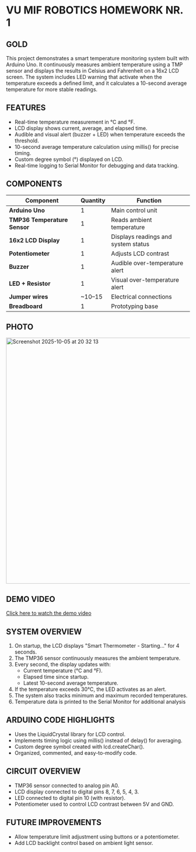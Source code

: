# VU MIF ROBOTICS HOMEWORK NR. 1

## GOLD
This project demonstrates a smart temperature monitoring system built with Arduino Uno.
It continuously measures ambient temperature using a TMP sensor and displays the results in Celsius and Fahrenheit on a 16x2 LCD screen.
The system includes LED warning that activate when the temperature exceeds a defined limit, and it calculates a 10-second average temperature for more stable readings.

## FEATURES 
- Real-time temperature measurement in °C and °F.
- LCD display shows current, average, and elapsed time.
- Audible and visual alert (buzzer + LED) when temperature exceeds the threshold.
- 10-second average temperature calculation using millis() for precise timing.
- Custom degree symbol (°) displayed on LCD.
- Real-time logging to Serial Monitor for debugging and data tracking.

## COMPONENTS

| Component | Quantity | Function |
|------------|-----------|-----------|
| **Arduino Uno** | 1 | Main control unit |
| **TMP36 Temperature Sensor** | 1 | Reads ambient temperature |
| **16x2 LCD Display** | 1 | Displays readings and system status |
| **Potentiometer** | 1 | Adjusts LCD contrast |
| **Buzzer** | 1 | Audible over-temperature alert |
| **LED + Resistor** | 1 | Visual over-temperature alert |
| **Jumper wires** | ~10–15 | Electrical connections |
| **Breadboard** | 1 | Prototyping base |

## PHOTO
<img width="762" height="672" alt="Screenshot 2025-10-05 at 20 32 13" src="https://github.com/user-attachments/assets/ac97a7d8-017f-45dd-9464-7ed1e0c63745" />


## DEMO VIDEO

[Click here to watch the demo video](..)



## SYSTEM OVERVIEW
1. On startup, the LCD displays "Smart Thermometer - Starting..." for 4 seconds.
2. The TMP36 sensor continuously measures the ambient temperature.
3. Every second, the display updates with:
      - Current temperature (°C and °F).
      - Elapsed time since startup.
      - Latest 10-second average temperature.
4. If the temperature exceeds 30°C, the LED activates as an alert.
5. The system also tracks minimum and maximum recorded temperatures.
6. Temperature data is printed to the Serial Monitor for additional analysis

## ARDUINO CODE HIGHLIGHTS 
- Uses the LiquidCrystal library for LCD control.
- Implements timing logic using millis() instead of delay() for averaging.
- Custom degree symbol created with lcd.createChar().
- Organized, commented, and easy-to-modify code.

## CIRCUIT OVERVIEW 
- TMP36 sensor connected to analog pin A0.
- LCD display connected to digital pins 8, 7, 6, 5, 4, 3.
- LED connected to digital pin 10 (with resistor).
- Potentiometer used to control LCD contrast between 5V and GND.

## FUTURE IMPROVEMENTS
- Allow temperature limit adjustment using buttons or a potentiometer.
- Add LCD backlight control based on ambient light sensor.



   



